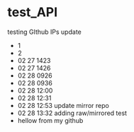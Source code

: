 # test_API
testing GIthub IPs
update


* 1
* 2
* 02 27 1423
* 02 27 1426
* 02 28 0926
* 02 28 0936
* 02 28 12:00
* 02 28 12:31 
* 02 28 12:53 update mirror repo
* 02 28 13:32 adding raw/mirrored test
* hellow from my github
